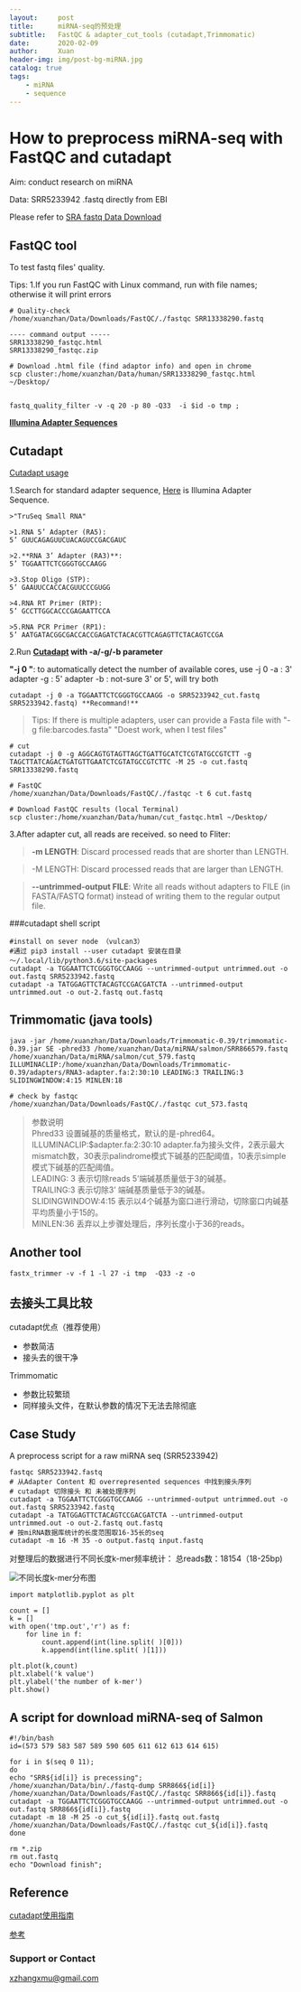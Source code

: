 ```yaml
---
layout:     post
title:      miRNA-seq的预处理
subtitle:   FastQC & adapter_cut_tools (cutadapt,Trimmomatic)
date:       2020-02-09
author:     Xuan
header-img: img/post-bg-miRNA.jpg
catalog: true
tags:
    - miRNA
    - sequence
---
```


# How to preprocess miRNA-seq with FastQC and cutadapt

Aim: conduct research on miRNA 

Data: SRR5233942 .fastq directly from EBI 

Please refer to [SRA fastq Data Download](https://xuanrzhang.github.io/2021/02/20/Fastq%E4%B8%8B%E8%BD%BD/)


## FastQC tool
To test fastq files' quality.

Tips: 1.If you run FastQC with Linux command, run with file names; otherwise it will print errors

```
# Quality-check
/home/xuanzhan/Data/Downloads/FastQC/./fastqc SRR13338290.fastq

---- command output -----
SRR13338290_fastqc.html
SRR13338290_fastqc.zip

# Download .html file (find adaptor info) and open in chrome
scp cluster:/home/xuanzhan/Data/human/SRR13338290_fastqc.html ~/Desktop/


fastq_quality_filter -v -q 20 -p 80 -Q33  -i $id -o tmp ;
```

**[Illumina Adapter Sequences](https://support.illumina.com/content/dam/illumina-support/documents/documentation/chemistry_documentation/experiment-design/illumina-adapter-sequences-1000000002694-14.pdf)**

## Cutadapt

[Cutadapt usage](https://cutadapt.readthedocs.io/en/stable/guide.html#multiple-adapters)

1.Search for standard adapter sequence, [Here](http://www.eurofinsgenomics.eu/media/1610545/illumina-adapter-sequences.pdf) is Illumina Adapter Sequence.

```
>"TruSeq Small RNA"

>1.RNA 5’ Adapter (RA5): 
5’ GUUCAGAGUUCUACAGUCCGACGAUC

>2.**RNA 3’ Adapter (RA3)**: 
5’ TGGAATTCTCGGGTGCCAAGG

>3.Stop Oligo (STP): 
5’ GAAUUCCACCACGUUCCCGUGG

>4.RNA RT Primer (RTP): 
5’ GCCTTGGCACCCGAGAATTCCA

>5.RNA PCR Primer (RP1): 
5’ AATGATACGGCGACCACCGAGATCTACACGTTCAGAGTTCTACAGTCCGA
```

2.Run **[Cutadapt](https://cutadapt.readthedocs.io/en/stable/guide.html) with -a/-g/-b parameter** 

**"-j 0 "**: to automatically detect the number of available cores, use -j 0
-a : 3' adapter
-g : 5' adapter
-b : not-sure 3' or 5', will try both
```
cutadapt -j 0 -a TGGAATTCTCGGGTGCCAAGG -o SRR5233942_cut.fastq SRR5233942.fastq) **Recommand!**
```

>Tips: If there is multiple adapters, user can provide a Fasta file with "-g file:barcodes.fasta"
"Doest work, when I test files" 


```
# cut
cutadapt -j 0 -g AGGCAGTGTAGTTAGCTGATTGCATCTCGTATGCCGTCTT -g TAGCTTATCAGACTGATGTTGAATCTCGTATGCCGTCTTC -M 25 -o cut.fastq SRR13338290.fastq

# FastQC
/home/xuanzhan/Data/Downloads/FastQC/./fastqc -t 6 cut.fastq

# Download FastQC results (local Terminal)
scp cluster:/home/xuanzhan/Data/human/cut_fastqc.html ~/Desktop/
```


3.After adapter cut, all reads are received. so need to Fliter:

>**-m LENGTH**: Discard processed reads that are shorter than LENGTH.

>-M LENGTH: Discard processed reads that are larger than LENGTH.

>**--untrimmed-output FILE**: Write all reads without adapters to FILE (in FASTA/FASTQ format) instead of writing them to the regular output file.

###cutadapt shell script
```
#install on sever node （vulcan3）
#通过 pip3 install --user cutadapt 安装在目录 ～/.local/lib/python3.6/site-packages
cutadapt -a TGGAATTCTCGGGTGCCAAGG --untrimmed-output untrimmed.out -o out.fastq SRR5233942.fastq 
cutadapt -a TATGGAGTTCTACAGTCCGACGATCTA --untrimmed-output untrimmed.out -o out-2.fastq out.fastq
```

## Trimmomatic (java tools)

```
java -jar /home/xuanzhan/Data/Downloads/Trimmomatic-0.39/trimmomatic-0.39.jar SE -phred33 /home/xuanzhan/Data/miRNA/salmon/SRR866579.fastq /home/xuanzhan/Data/miRNA/salmon/cut_579.fastq ILLUMINACLIP:/home/xuanzhan/Data/Downloads/Trimmomatic-0.39/adapters/RNA3-adapter.fa:2:30:10 LEADING:3 TRAILING:3 SLIDINGWINDOW:4:15 MINLEN:18

# check by fastqc
/home/xuanzhan/Data/Downloads/FastQC/./fastqc cut_573.fastq
```
> 参数说明  
Phred33 设置碱基的质量格式，默认的是-phred64。  
ILLUMINACLIP:$adapter.fa:2:30:10 adapter.fa为接头文件，2表示最大mismatch数，30表示palindrome模式下碱基的匹配阈值，10表示simple模式下碱基的匹配阈值。  
LEADING: 3 表示切除reads 5’端碱基质量低于3的碱基。  
TRAILING:3 表示切除3’ 端碱基质量低于3的碱基。  
SLIDINGWINDOW:4:15 表示以4个碱基为窗口进行滑动，切除窗口内碱基平均质量小于15的。  
MINLEN:36 丢弃以上步骤处理后，序列长度小于36的reads。

##  Another tool

```
fastx_trimmer -v -f 1 -l 27 -i tmp  -Q33 -z -o

```

## 去接头工具比较

cutadapt优点（推荐使用）
- 参数简洁
- 接头去的很干净

Trimmomatic
- 参数比较繁琐
- 同样接头文件，在默认参数的情况下无法去除彻底

## Case Study 

A preprocess script for a raw miRNA seq (SRR5233942)

```
fastqc SRR5233942.fastq
# 从Adapter Content 和 overrepresented sequences 中找到接头序列
# cutadapt 切除接头 和 未被处理序列
cutadapt -a TGGAATTCTCGGGTGCCAAGG --untrimmed-output untrimmed.out -o out.fastq SRR5233942.fastq 
cutadapt -a TATGGAGTTCTACAGTCCGACGATCTA --untrimmed-output untrimmed.out -o out-2.fastq out.fastq
# 按miRNA数据库统计的长度范围取16-35长的seq
cutadapt -m 16 -M 35 -o output.fastq input.fastq
```

对整理后的数据进行不同长度k-mer频率统计： 总reads数：18154（18-25bp)

![不同长度k-mer分布图](/img/post-ct-d_k.png)

```python_script_plot
import matplotlib.pyplot as plt

count = []
k = []
with open('tmp.out','r') as f:
    for line in f:
        count.append(int(line.split( )[0]))
        k.append(int(line.split( )[1]))

plt.plot(k,count)
plt.xlabel('k value')
plt.ylabel('the number of k-mer')
plt.show()

```

## A script for download miRNA-seq of Salmon 
```
#!/bin/bash
id=(573 579 583 587 589 590 605 611 612 613 614 615)

for i in $(seq 0 11);
do
echo "SRR${id[i]} is precessing";
/home/xuanzhan/Data/bin/./fastq-dump SRR866${id[i]}
/home/xuanzhan/Data/Downloads/FastQC/./fastqc SRR866${id[i]}.fastq
cutadapt -a TGGAATTCTCGGGTGCCAAGG --untrimmed-output untrimmed.out -o out.fastq SRR866${id[i]}.fastq
cutadapt -m 18 -M 25 -o cut_${id[i]}.fastq out.fastq
/home/xuanzhan/Data/Downloads/FastQC/./fastqc cut_${id[i]}.fastq
done

rm *.zip
rm out.fastq
echo "Download finish";
```

## Reference

[cutadapt使用指南](https://zhuanlan.zhihu.com/p/57037645)

[参考](https://www.jianshu.com/p/cf0a7b937413)

### Support or Contact

xzhangxmu@gmail.com





